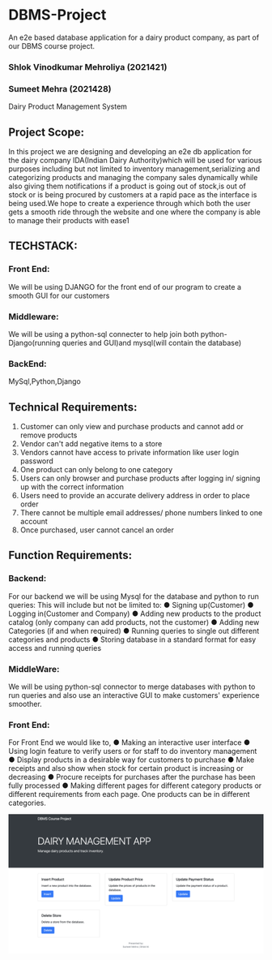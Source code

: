 # DBMS-Project
An e2e based database application for a dairy product company, as part of our DBMS course project.

### Shlok Vinodkumar Mehroliya (2021421) 
### Sumeet Mehra (2021428)

Dairy Product Management System

## Project Scope:
In this project we are designing and developing an e2e db application for
the dairy company IDA(Indian Dairy Authority)which will be used for various
purposes including but not limited to inventory management,serializing and
categorizing products and managing the company sales dynamically while
also giving them notifications if a product is going out of stock,is out of
stock or is being procured by customers at a rapid pace as the interface is
being used.We hope to create a experience through which both the user
gets a smooth ride through the website and one where the company is able
to manage their products with ease1

## TECHSTACK:
### Front End:
We will be using DJANGO for the front end of our program to create a
smooth GUI for our customers

### Middleware:
We will be using a python-sql connecter to help join both
python-Django(running queries and GUI)and mysql(will contain the
database)

### BackEnd:
MySql,Python,Django

## Technical Requirements:

1. Customer can only view and purchase products and cannot add or
remove products
2. Vendor can't add negative items to a store
3. Vendors cannot have access to private information like user login
password
4. One product can only belong to one category
5. Users can only browser and purchase products after logging in/
signing up with the correct information
6. Users need to provide an accurate delivery address in order to place
order
7. There cannot be multiple email addresses/ phone numbers linked to
one account
8. Once purchased, user cannot cancel an order

## Function Requirements:

### Backend:
For our backend we will be using Mysql for the database and python to run
queries:
This will include but not be limited to:
● Signing up(Customer)
● Logging in(Customer and Company)
● Adding new products to the product catalog (only company can add
products, not the customer)
● Adding new Categories (if and when required)
● Running queries to single out different categories and products
● Storing database in a standard format for easy access and running
queries

### MiddleWare:
We will be using python-sql connector to merge databases with python to
run queries and also use an interactive GUI to make customers' experience
smoother.

### Front End:
For Front End we would like to,
● Making an interactive user interface
● Using login feature to verify users or for staff to do inventory
management
● Display products in a desirable way for customers to purchase
● Make receipts and also show when stock for certain product is
increasing or decreasing
● Procure receipts for purchases after the purchase has been fully
processed
● Making different pages for different category products or different
requirements from each page. One products can be in different
categories.

![Screenshot](Screenshot%202023-05-29%20at%207.33.01%20PM.png)